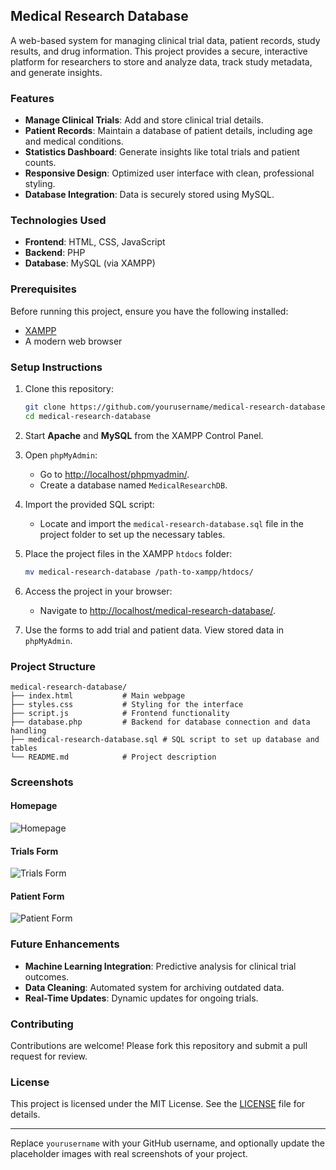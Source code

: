 ## Medical Research Database

A web-based system for managing clinical trial data, patient records, study results, and drug information. This project provides a secure, interactive platform for researchers to store and analyze data, track study metadata, and generate insights.

### Features
- **Manage Clinical Trials**: Add and store clinical trial details.
- **Patient Records**: Maintain a database of patient details, including age and medical conditions.
- **Statistics Dashboard**: Generate insights like total trials and patient counts.
- **Responsive Design**: Optimized user interface with clean, professional styling.
- **Database Integration**: Data is securely stored using MySQL.

### Technologies Used
- **Frontend**: HTML, CSS, JavaScript
- **Backend**: PHP
- **Database**: MySQL (via XAMPP)

### Prerequisites
Before running this project, ensure you have the following installed:
- [XAMPP](https://www.apachefriends.org/index.html)
- A modern web browser

### Setup Instructions
1. Clone this repository:
   ```bash
   git clone https://github.com/yourusername/medical-research-database.git
   cd medical-research-database
   ```

2. Start **Apache** and **MySQL** from the XAMPP Control Panel.

3. Open `phpMyAdmin`:
   - Go to [http://localhost/phpmyadmin/](http://localhost/phpmyadmin/).
   - Create a database named `MedicalResearchDB`.

4. Import the provided SQL script:
   - Locate and import the `medical-research-database.sql` file in the project folder to set up the necessary tables.

5. Place the project files in the XAMPP `htdocs` folder:
   ```bash
   mv medical-research-database /path-to-xampp/htdocs/
   ```

6. Access the project in your browser:
   - Navigate to [http://localhost/medical-research-database/](http://localhost/medical-research-database/).

7. Use the forms to add trial and patient data. View stored data in `phpMyAdmin`.

### Project Structure
```plaintext
medical-research-database/
├── index.html           # Main webpage
├── styles.css           # Styling for the interface
├── script.js            # Frontend functionality
├── database.php         # Backend for database connection and data handling
├── medical-research-database.sql # SQL script to set up database and tables
└── README.md            # Project description
```

### Screenshots
#### Homepage
![Homepage](https://via.placeholder.com/600x400?text=Homepage)

#### Trials Form
![Trials Form](https://via.placeholder.com/600x400?text=Trials+Form)

#### Patient Form
![Patient Form](https://via.placeholder.com/600x400?text=Patient+Form)

### Future Enhancements
- **Machine Learning Integration**: Predictive analysis for clinical trial outcomes.
- **Data Cleaning**: Automated system for archiving outdated data.
- **Real-Time Updates**: Dynamic updates for ongoing trials.

### Contributing
Contributions are welcome! Please fork this repository and submit a pull request for review.

### License
This project is licensed under the MIT License. See the [LICENSE](LICENSE) file for details.

---

Replace `yourusername` with your GitHub username, and optionally update the placeholder images with real screenshots of your project.
